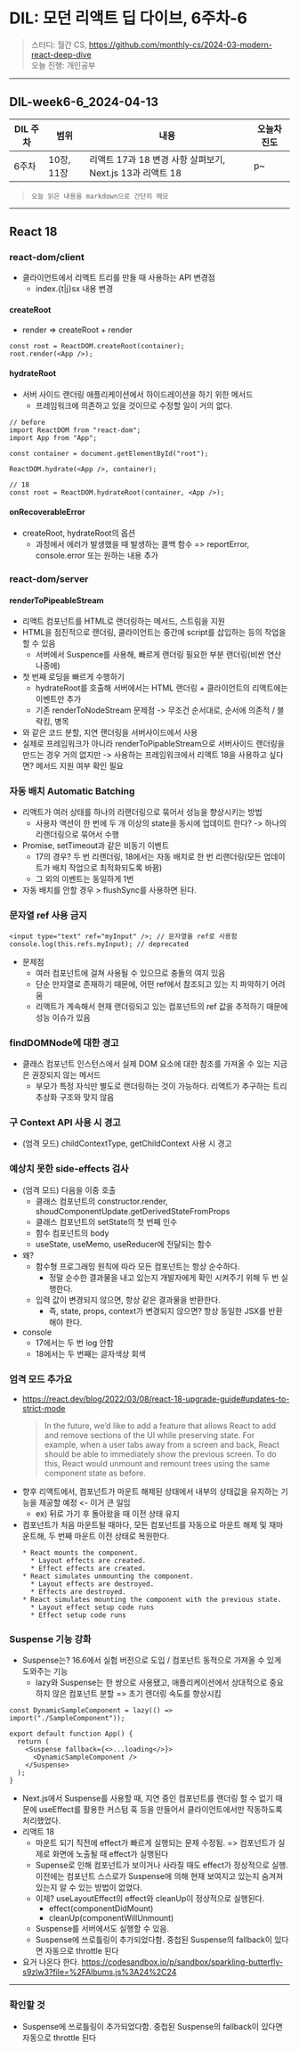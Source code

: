 # DIL: 모던 리액트 딥 다이브, 6주차-6

> 스터디: 월간 CS, https://github.com/monthly-cs/2024-03-modern-react-deep-dive  
> 오늘 진행: 개인공부

---

## DIL-week6-6_2024-04-13

| DIL 주차 | 범위       | 내용                                                      | 오늘차 진도 |
| -------- | ---------- | --------------------------------------------------------- | ----------- |
| 6주차    | 10장, 11장 | 리액트 17과 18 변경 사항 살펴보기, Next.js 13과 리액트 18 | p~          |

> `오늘 읽은 내용을 markdown으로 간단히 메모`

---

## React 18

### react-dom/client

- 클라이언트에서 리액트 트리를 만들 때 사용하는 API 변경점
  - index.{t|j}sx 내용 변경

#### createRoot

- render => createRoot + render

```tsx
const root = ReactDOM.createRoot(container);
root.render(<App />);
```

#### hydrateRoot

- 서버 사이드 랜더링 애플리케이션에서 하이드레이션을 하기 위한 메서드
  - 프레임워크에 의존하고 있을 것이므로 수정할 일이 거의 없다.

```tsx
// before
import ReactDOM from "react-dom";
import App from "App";

const container = document.getElementById("root");

ReactDOM.hydrate(<App />, container);

// 18
const root = ReactDOM.hydrateRoot(container, <App />);
```

#### onRecoverableError

- createRoot, hydrateRoot의 옵션
  - 과정에서 에러가 발생했을 때 발생하는 콜백 함수 => reportError, console.error 또는 원하는 내용 추가

### react-dom/server

#### renderToPipeableStream

- 리액트 컴포넌트를 HTML로 랜더링하는 메서드, 스트림을 지원
- HTML을 점진적으로 랜더링, 클라이언트는 중간에 script를 삽입하는 등의 작업을 할 수 있음
  - 서버에서 Suspence를 사용해, 빠르게 랜더링 필요한 부분 랜더링(비싼 연산 나중에)
- 첫 번째 로딩을 빠르게 수행하기
  - hydrateRoot를 호출해 서버에서는 HTML 랜더링 + 클라이언트의 리액트에는 이벤트만 추가
  - 기존 renderToNodeStream 문제점 -> 무조건 순서대로, 순서에 의존적 / 블락킹, 병목
- <Suspense />와 같은 코드 분할, 지연 랜더링을 서버사이드에서 사용
- 실제로 프레임워크가 아니라 renderToPipableStream으로 서버사이드 랜더링을 만드는 경우 거의 없지만 -> 사용하는 프레임워크에서 리액트 18을 사용하고 싶다면? 메서드 지원 여부 확인 필요

### 자동 배치 Automatic Batching

- 리액트가 여러 상태를 하나의 리랜더링으로 묶어서 성능을 향상시키는 방법
  - 사용자 액션이 한 번에 두 개 이상의 state을 동시에 업데이트 한다? -> 하나의 리랜더링으로 묶어서 수행
- Promise, setTimeout과 같은 비동기 이벤트
  - 17의 경우? 두 번 리랜더링, 18에서는 자동 배치로 한 번 리랜더링(모든 업데이트가 배치 작업으로 최적화되도록 바뀜)
  - 그 외의 이벤트는 동일하게 1번
- 자동 배치를 안할 경우 > flushSync를 사용하면 된다.

### 문자열 ref 사용 금지

```tsx
<input type="text" ref="myInput" />; // 문자열을 ref로 사용함
console.log(this.refs.myInput); // deprecated
```

- 문제점
  - 여러 컴포넌트에 걸쳐 사용될 수 있으므로 충돌의 여지 있음
  - 단순 만자열로 존재하기 때문에, 어떤 ref에서 참조되고 있는 지 파악하기 어려움
  - 리액트가 계속해서 현재 랜더링되고 있는 컴포넌트의 ref 값을 추적하기 때문에 성능 이슈가 있음

### findDOMNode에 대한 경고

- 클래스 컴포넌트 인스턴스에서 실제 DOM 요소에 대한 참조를 가져올 수 있는 지금은 권장되지 않는 메서드
  - 부모가 특정 자식만 별도로 랜더링하는 것이 가능하다. 리액트가 추구하는 트리 추상화 구조와 맞지 않음

### 구 Context API 사용 시 경고

- (엄격 모드) childContextType, getChildContext 사용 시 경고

### 예상치 못한 side-effects 검사

- (엄격 모드) 다음을 이중 호출
  - 클래스 컴포넌트의 constructor.render, shoudComponentUpdate.getDerivedStateFromProps
  - 클래스 컴포넌트의 setState의 첫 번째 인수
  - 함수 컴포넌트의 body
  - useState, useMemo, useReducer에 전달되는 함수
- 왜?
  - 함수형 프로그래밍 원칙에 따라 모든 컴포넌트는 항상 순수하다.
    - 정말 순수한 결과물을 내고 있는지 개발자에게 확인 시켜주기 위해 두 번 실행한다.
  - 입력 값이 변경되지 않으면, 항상 같은 결과물을 반환한다.
    - 즉, state, props, context가 변경되지 않으면? 항상 동일한 JSX를 반환해야 한다.
- console
  - 17에서는 두 번 log 안함
  - 18에서는 두 번째는 글자색상 회색

### 엄격 모드 추가요

- https://react.dev/blog/2022/03/08/react-18-upgrade-guide#updates-to-strict-mode
  > In the future, we’d like to add a feature that allows React to add and remove sections of the UI while preserving state. For example, when a user tabs away from a screen and back, React should be able to immediately show the previous screen. To do this, React would unmount and remount trees using the same component state as before.
- 향후 리액트에서, 컴포넌트가 마운트 해제된 상태에서 내부의 상태값을 유지하는 기능을 제공할 예정 <- 이거 큰 일임
  - ex) 뒤로 가기 후 돌아왔을 때 이전 상태 유지
- 컴포넌트가 처음 마운트될 때마다, 모든 컴포넌트를 자동으로 마운트 해제 및 재마운트해, 두 번째 마운트 이전 상태로 복원한다.
  ```
  * React mounts the component.
    * Layout effects are created.
    * Effect effects are created.
  * React simulates unmounting the component.
    * Layout effects are destroyed.
    * Effects are destroyed.
  * React simulates mounting the component with the previous state.
    * Layout effect setup code runs
    * Effect setup code runs
  ```

### Suspense 기능 강화

- Suspense는? 16.6에서 실험 버전으로 도입 / 컴포넌트 동적으로 가져올 수 있게 도와주는 기능
  - lazy와 Suspense는 한 쌍으로 사용됐고, 애플리케이션에서 상대적으로 중요하지 않은 컴포넌트 분할 => 초기 렌더링 속도를 향상시킴

```tsx
const DynamicSampleComponent = lazy(() => import("./SampleComponent"));

export default function App() {
  return (
    <Suspense fallback={<>...loading</>}>
      <DynamicSampleComponent />
    </Suspense>
  );
}
```

- Next.js에서 Suspense를 사용할 때, 지연 중인 컴포넌트를 랜더링 할 수 없기 때문에 useEffect를 활용한 커스텀 훅 등을 만들어서 클라이언트에서만 작동하도록 처리했었다.
- 리액트 18
  - 마운트 되기 직전에 effect가 빠르게 실행되는 문제 수정됨. => 컴포넌트가 실제로 화면에 노출될 때 effect가 실행된다
  - Supense로 인해 컴포넌트가 보이거나 사라질 때도 effect가 정상적으로 실행. 이전에는 컴포넌트 스스로가 Suspense에 의해 현재 보여지고 있는지 숨겨져 있는지 알 수 있는 방법이 없었다.
  - 이제? useLayoutEffect의 effect와 cleanUp이 정상적으로 실행된다.
    - effect(componentDidMount)
    - cleanUp(componentWillUnmount)
  - Suspense를 서버에서도 실행할 수 있음.
  - Suspense에 쓰로틀링이 추가되었다함. 중첩된 Suspense의 fallback이 있다면 자동으로 throttle 된다
- 요거 나온다 한다. https://codesandbox.io/p/sandbox/sparkling-butterfly-s9zlw3?file=%2FAlbums.js%3A24%2C24

---

### 확인할 것

- Suspense에 쓰로틀링이 추가되었다함. 중첩된 Suspense의 fallback이 있다면 자동으로 throttle 된다
